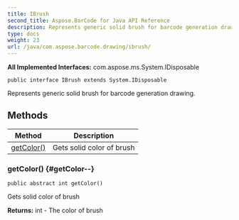 ```yaml
---
title: IBrush
second_title: Aspose.BarCode for Java API Reference
description: Represents generic solid brush for barcode generation drawing.
type: docs
weight: 23
url: /java/com.aspose.barcode.drawing/ibrush/
---
```

**All Implemented Interfaces:**
com.aspose.ms.System.IDisposable
```
public interface IBrush extends System.IDisposable
```

Represents generic solid brush for barcode generation drawing.
## Methods

| Method | Description |
| --- | --- |
| [getColor()](#getColor--) | Gets solid color of brush |
### getColor() {#getColor--}
```
public abstract int getColor()
```


Gets solid color of brush

**Returns:**
int - The color of brush

